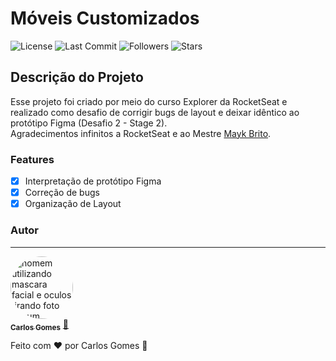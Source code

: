 # Móveis Customizados

![License](https://img.shields.io/npm/l/a?color=Green)
![Last Commit](https://img.shields.io/github/last-commit/Dev-shinsei/treine-me)
![Followers](https://img.shields.io/github/followers/Dev-shinsei?style=social)
![Stars](https://img.shields.io/github/stars/Dev-shinsei/treine-me?style=social)

## Descrição do Projeto

<p>Esse projeto foi criado por meio do curso Explorer da RocketSeat e realizado como desafio de corrigir bugs de layout e deixar idêntico ao protótipo Figma (Desafio 2 - Stage 2).<br/>
Agradecimentos infinitos a RocketSeat e ao Mestre <a href="https://github.com/maykbrito">Mayk Brito</a>.</p>

### Features

- [x] Interpretação de protótipo Figma
- [x] Correção de bugs
- [x] Organização de Layout

### Autor

---

<a href="https://github.com/Dev-Shinsei">
 <img style="border-radius: 50%;" src="https://avatars.githubusercontent.com/u/61604214?v=4" width="100px;" alt="homem utilizando mascara facial e oculos tirando foto em um espelho de um elevador com seu celular a mostra"/>
 <br />
 <sub><b>Carlos Gomes</b></sub></a> <a href="https://github.com/Dev-Shinsei" title="Github">🚀</a>

Feito com ❤️ por Carlos Gomes 👋
